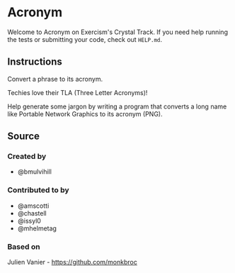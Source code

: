 # Acronym

Welcome to Acronym on Exercism's Crystal Track.
If you need help running the tests or submitting your code, check out `HELP.md`.

## Instructions

Convert a phrase to its acronym.

Techies love their TLA (Three Letter Acronyms)!

Help generate some jargon by writing a program that converts a long name
like Portable Network Graphics to its acronym (PNG).

## Source

### Created by

- @bmulvihill

### Contributed to by

- @amscotti
- @chastell
- @issyl0
- @mhelmetag

### Based on

Julien Vanier - https://github.com/monkbroc
